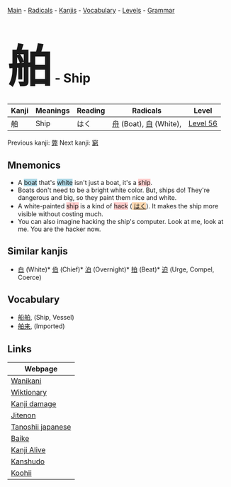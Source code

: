 <style> bigfont {font-size: 100px}</style>
[Main](../README.md) -
[Radicals](../radicals.md) -
[Kanjis](../kanjis.md) -
[Vocabulary](../vocabulary.md) -
[Levels](../levels.md) -
[Grammar](../grammar.md)
# <bigfont> 舶</bigfont> - Ship 

| Kanji | Meanings | Reading | Radicals | Level |
| --- | --- | --- | --- | --- |
| 舶 | Ship | はく | [舟](../radicals/舟.md) (Boat), [白](../radicals/白.md) (White),  | [Level 56](../levels/wk_level56.md) |

Previous kanji: [弊](弊.md) Next kanji: [窮](窮.md) 

## Mnemonics
 * A <span style="background-color:#ADD8E6"> boat</span> that's <span style="background-color:#ADD8E6"> white</span> isn't just a boat, it's a <span style="background-color:#ffcccb"> ship</span>.
* Boats don't need to be a bright white color. But, ships do! They're dangerous and big, so they paint them nice and white.
* A white-painted <span style="background-color:#ffcccb"> ship</span> is a kind of <span style="background-color:#ffcccb"> hack</span> (<span style="background-color:#fed8b1"> [はく](https://jisho.org/search/はく)</span>). It makes the ship more visible without costing much.
* You can also imagine hacking the ship's computer. Look at me, look at me. You are the hacker now.


## Similar kanjis
 * [白](白.md) (White)* [伯](伯.md) (Chief)* [泊](泊.md) (Overnight)* [拍](拍.md) (Beat)* [迫](迫.md) (Urge, Compel, Coerce)


## Vocabulary
 * [船舶](../vocabulary/舶.md), (Ship, Vessel)
* [舶来](../vocabulary/舶.md), (Imported)



## Links 

| Webpage |
| --- |
| [Wanikani          ](https://www.wanikani.com/kanji/舶) |
| [Wiktionary        ](https://en.wiktionary.org/wiki/舶) |
| [Kanji damage      ](http://www.kanjidamage.com/kanji/search?utf8=✓&q=舶) |
| [Jitenon           ](https://jitenon.com/kanji/舶) |
| [Tanoshii japanese ](https://www.tanoshiijapanese.com/dictionary/kanji.cfm?k=舶) |
| [Baike             ](https://baike.baidu.com/item/舶) |
| [Kanji Alive       ](https://app.kanjialive.com/舶) |
| [Kanshudo          ](https://www.kanshudo.com/searchmn?q=舶) |
| [Koohii            ](https://kanji.koohii.com/study/kanji/舶) |
